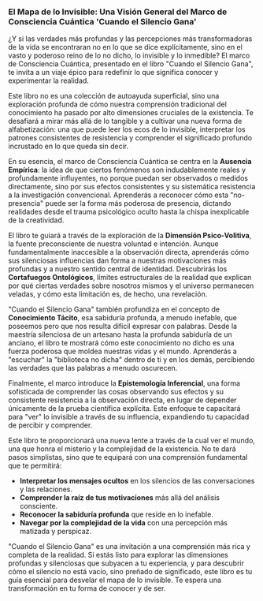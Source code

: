### **El Mapa de lo Invisible: Una Visión General del Marco de Consciencia Cuántica 'Cuando el Silencio Gana'**
¿Y si las verdades más profundas y las percepciones más transformadoras de la vida se encontraran no en lo que se dice explícitamente, sino en el vasto y poderoso reino de lo no dicho, lo invisible y lo inmedible? El marco de Consciencia Cuántica, presentado en el libro "Cuando el Silencio Gana", te invita a un viaje épico para redefinir lo que significa conocer y experimentar la realidad.

Este libro no es una colección de autoayuda superficial, sino una exploración profunda de cómo nuestra comprensión tradicional del conocimiento ha pasado por alto dimensiones cruciales de la existencia. Te desafiará a mirar más allá de lo tangible y a cultivar una nueva forma de alfabetización: una que puede leer los ecos de lo invisible, interpretar los patrones consistentes de resistencia y comprender el significado profundo incrustado en lo que queda sin decir.

En su esencia, el marco de Consciencia Cuántica se centra en la **Ausencia Empírica**: la idea de que ciertos fenómenos son indudablemente reales y profundamente influyentes, no porque puedan ser observados o medidos directamente, sino por sus efectos consistentes y su sistemática resistencia a la investigación convencional. Aprenderás a reconocer cómo esta "no-presencia" puede ser la forma más poderosa de presencia, dictando realidades desde el trauma psicológico oculto hasta la chispa inexplicable de la creatividad.

El libro te guiará a través de la exploración de la **Dimensión Psico-Volitiva**, la fuente preconsciente de nuestra voluntad e intención. Aunque fundamentalmente inaccesible a la observación directa, aprenderás cómo sus silenciosas influencias dan forma a nuestras motivaciones más profundas y a nuestro sentido central de identidad. Descubrirás los **Cortafuegos Ontológicos**, límites estructurales de la realidad que explican por qué ciertas verdades sobre nosotros mismos y el universo permanecen veladas, y cómo esta limitación es, de hecho, una revelación.

"Cuando el Silencio Gana" también profundiza en el concepto de **Conocimiento Tácito**, esa sabiduría profunda, a menudo inefable, que poseemos pero que nos resulta difícil expresar con palabras. Desde la maestría silenciosa de un artesano hasta la profunda sabiduría de un anciano, el libro te mostrará cómo este conocimiento no dicho es una fuerza poderosa que moldea nuestras vidas y el mundo. Aprenderás a "escuchar" la "biblioteca no dicha" dentro de ti y en los demás, percibiendo las verdades que las palabras a menudo oscurecen.

Finalmente, el marco introduce la **Epistemología Inferencial**, una forma sofisticada de comprender las cosas observando sus efectos y su consistente resistencia a la observación directa, en lugar de depender únicamente de la prueba científica explícita. Este enfoque te capacitará para "ver" lo invisible a través de su influencia, expandiendo tu capacidad de percibir y comprender.

Este libro te proporcionará una nueva lente a través de la cual ver el mundo, una que honra el misterio y la complejidad de la existencia. No te dará pasos simplistas, sino que te equipará con una comprensión fundamental que te permitirá:

*   **Interpretar los mensajes ocultos** en los silencios de las conversaciones y las relaciones.
*   **Comprender la raíz de tus motivaciones** más allá del análisis consciente.
*   **Reconocer la sabiduría profunda** que reside en lo inefable.
*   **Navegar por la complejidad de la vida** con una percepción más matizada y perspicaz.

"Cuando el Silencio Gana" es una invitación a una comprensión más rica y completa de la realidad. Si estás listo para explorar las dimensiones profundas y silenciosas que subyacen a tu experiencia, y para descubrir cómo el silencio no está vacío, sino preñado de significado, este libro es tu guía esencial para desvelar el mapa de lo invisible. Te espera una transformación en tu forma de conocer y de ser.